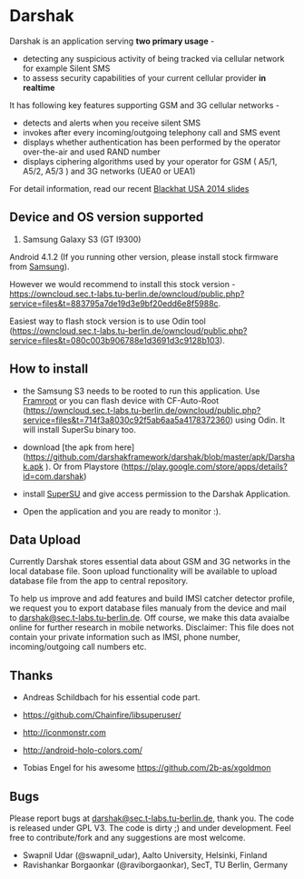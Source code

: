 # Darshak

Darshak is an application serving **two primary usage** -

* detecting any suspicious activity of being tracked via cellular network for example Silent SMS
* to assess security capabilities of your current cellular provider **in realtime**
 
It has following key features supporting GSM and 3G cellular networks -
* detects and alerts when you receive silent SMS
* invokes after every incoming/outgoing telephony call and SMS event
* displays whether authentication has been performed by the operator
over-the-air and used RAND number
* displays ciphering algorithms used by your operator for GSM ( A5/1,
A5/2, A5/3 ) and 3G networks (UEA0 or UEA1)

For detail information, read our recent [Blackhat USA 2014 slides](https://www.isti.tu-berlin.de/fileadmin/fg214/ravi/Darshak-bh14.pdf
)


## Device and OS version supported

1) Samsung Galaxy S3 (GT I9300)

Android 4.1.2  (If you running other version, please install stock
firmware from [Samsung](http://www.sammobile.com/firmwares/
)). 

However we would recommend to install this stock version - https://owncloud.sec.t-labs.tu-berlin.de/owncloud/public.php?service=files&t=883795a7de19d3e9bf20edd6e8f5988c. 

Easiest way to flash stock version is to use Odin tool (https://owncloud.sec.t-labs.tu-berlin.de/owncloud/public.php?service=files&t=080c003b906788e1d3691d3c9128b103).


## How to install

* the Samsung S3 needs to be rooted to run this application. Use [Framroot](http://forum.xda-developers.com/apps/framaroot/root-framaroot-one-click-apk-to-root-t2130276
) or you can flash device with CF-Auto-Root (https://owncloud.sec.t-labs.tu-berlin.de/owncloud/public.php?service=files&t=714f3a8030c92f5ab6aa5a4178372360) using Odin.
It will install SuperSu binary too.

* download [the apk from here] (https://github.com/darshakframework/darshak/blob/master/apk/Darshak.apk
). Or from Playstore (https://play.google.com/store/apps/details?id=com.darshak)

* install [SuperSU](https://play.google.com/store/apps/details?id=eu.chainfire.supersu&hl=de) and give access permission to the Darshak Application.

* Open the application and you are ready to monitor :).

## Data Upload

Currently Darshak stores essential data about GSM and 3G networks in the local
database file.  Soon upload functionality will be available to upload database file from the app to central repository.

To help us improve and add features and build IMSI catcher detector profile, we request you to export database files manualy from the device and mail to darshak@sec.t-labs.tu-berlin.de.
Off course, we make this data avaialbe online for further research in mobile networks.
Disclaimer: This file does not contain your private information such as IMSI, phone number, incoming/outgoing call numbers etc.

## Thanks

* Andreas Schildbach for his essential code part.
* https://github.com/Chainfire/libsuperuser/

* http://iconmonstr.com

* http://android-holo-colors.com/
 
* Tobias Engel for his awesome https://github.com/2b-as/xgoldmon


## Bugs

Please report bugs at darshak@sec.t-labs.tu-berlin.de, thank you.
The code is released under GPL V3. The code is dirty ;) and under development. Feel free to contribute/fork and any suggestions are most welcome.

- Swapnil Udar (@swapnil_udar), Aalto University, Helsinki, Finland
- Ravishankar Borgaonkar (@raviborgaonkar), SecT, TU Berlin, Germany 
